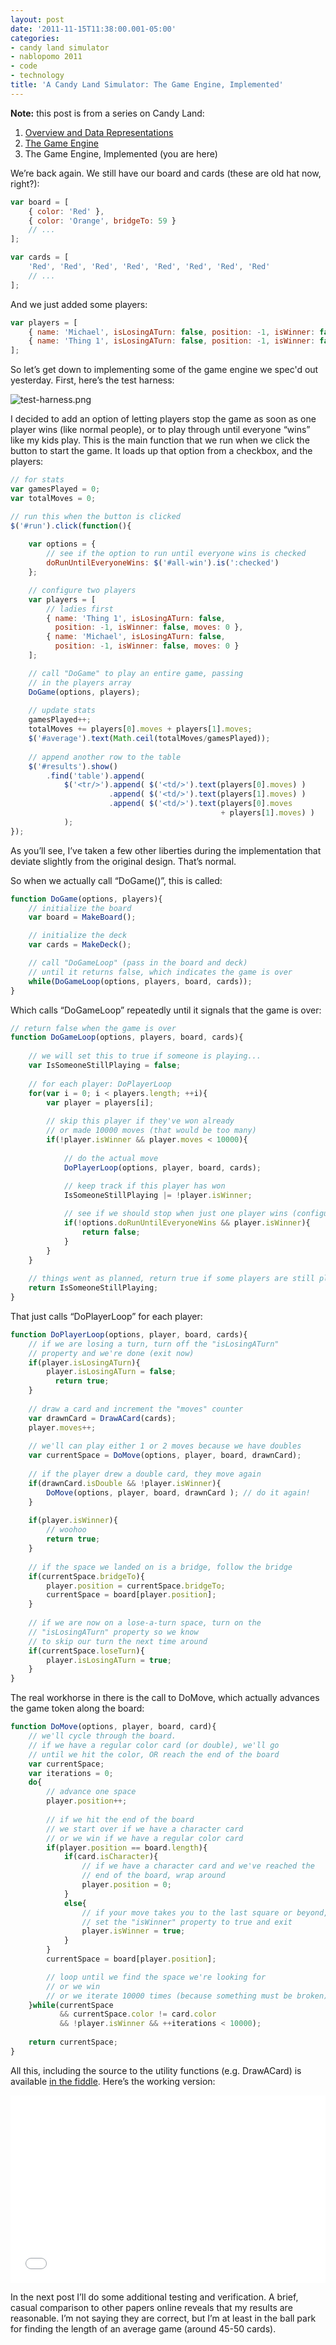 ```yaml
---
layout: post
date: '2011-11-15T11:38:00.001-05:00'
categories:
- candy land simulator
- nablopomo 2011
- code
- technology
title: 'A Candy Land Simulator: The Game Engine, Implemented'
---
```


**Note:** this post is from a series on Candy Land:

1. [Overview and Data Representations](candy-land-simulator-overview-and-data)
2. [The Game Engine](candy-land-simulator-game-engine)
3. The Game Engine, Implemented (you are here)

We’re back again. We still have our board and cards (these are old hat now, right?):

```js
var board = [
    { color: 'Red' },
    { color: 'Orange', bridgeTo: 59 }
    // ...
];

var cards = [
    'Red', 'Red', 'Red', 'Red', 'Red', 'Red', 'Red', 'Red'
    // ...
];
```

And we just added some players:

```js
var players = [
    { name: 'Michael', isLosingATurn: false, position: -1, isWinner: false, moves = 0 },
    { name: 'Thing 1', isLosingATurn: false, position: -1, isWinner: false, moves = 0 }
];
```

So let’s get down to implementing some of the game engine we spec'd out yesterday. First, here’s the test harness:

![test-harness.png](/assets/2011/test-harness.png)

I decided to add an option of letting players stop the game as soon as one player wins (like normal people), or to play through until everyone “wins” like my kids play. This is the main function that we run when we click the button to start the game. It loads up that option from a checkbox, and the players:

```js
// for stats
var gamesPlayed = 0;
var totalMoves = 0;

// run this when the button is clicked
$('#run').click(function(){
    
    var options = { 
        // see if the option to run until everyone wins is checked
        doRunUntilEveryoneWins: $('#all-win').is(':checked')
    };

    // configure two players
    var players = [
        // ladies first
        { name: 'Thing 1', isLosingATurn: false, 
          position: -1, isWinner: false, moves: 0 },
        { name: 'Michael', isLosingATurn: false, 
          position: -1, isWinner: false, moves: 0 }
    ];

    // call "DoGame" to play an entire game, passing 
    // in the players array
    DoGame(options, players);
    
    // update stats
    gamesPlayed++;
    totalMoves += players[0].moves + players[1].moves;
    $('#average').text(Math.ceil(totalMoves/gamesPlayed));
    
    // append another row to the table
    $('#results').show()
        .find('table').append( 
            $('<tr/>').append( $('<td/>').text(players[0].moves) )
                      .append( $('<td/>').text(players[1].moves) )
                      .append( $('<td/>').text(players[0].moves 
                                               + players[1].moves) )
            );
});
```

As you’ll see, I’ve taken a few other liberties during the implementation that deviate slightly from the original design. That’s normal. 

So when we actually call “DoGame()”, this is called:

```js
function DoGame(options, players){
    // initialize the board
    var board = MakeBoard();

    // initialize the deck
    var cards = MakeDeck();

    // call "DoGameLoop" (pass in the board and deck) 
    // until it returns false, which indicates the game is over
    while(DoGameLoop(options, players, board, cards));
}
```

Which calls “DoGameLoop” repeatedly until it signals that the game is over:

```js
// return false when the game is over
function DoGameLoop(options, players, board, cards){
    
    // we will set this to true if someone is playing...
    var IsSomeoneStillPlaying = false; 
    
    // for each player: DoPlayerLoop
    for(var i = 0; i < players.length; ++i){
        var player = players[i];
        
        // skip this player if they've won already
        // or made 10000 moves (that would be too many)
        if(!player.isWinner && player.moves < 10000){
            
            // do the actual move
            DoPlayerLoop(options, player, board, cards);
            
            // keep track if this player has won
            IsSomeoneStillPlaying |= !player.isWinner;

            // see if we should stop when just one player wins (configurable)
            if(!options.doRunUntilEveryoneWins && player.isWinner){
                return false;
            }
        }  
    }
    
    // things went as planned, return true if some players are still playing
    return IsSomeoneStillPlaying;
}
```

That just calls “DoPlayerLoop” for each player:

```js
function DoPlayerLoop(options, player, board, cards){
    // if we are losing a turn, turn off the "isLosingATurn" 
    // property and we're done (exit now)
    if(player.isLosingATurn){
        player.isLosingATurn = false;
          return true;
    }
    
    // draw a card and increment the "moves" counter
    var drawnCard = DrawACard(cards);
    player.moves++;
    
    // we'll can play either 1 or 2 moves because we have doubles
    var currentSpace = DoMove(options, player, board, drawnCard);
    
    // if the player drew a double card, they move again  
    if(drawnCard.isDouble && !player.isWinner){
        DoMove(options, player, board, drawnCard ); // do it again!
    }
    
    if(player.isWinner){
        // woohoo
        return true;
    }
    
    // if the space we landed on is a bridge, follow the bridge
    if(currentSpace.bridgeTo){
        player.position = currentSpace.bridgeTo;
        currentSpace = board[player.position];
    }
          
    // if we are now on a lose-a-turn space, turn on the 
    // "isLosingATurn" property so we know 
    // to skip our turn the next time around
    if(currentSpace.loseTurn){
        player.isLosingATurn = true;
    }
}
```

The real workhorse in there is the call to DoMove, which actually advances the game token along the board:

```js
function DoMove(options, player, board, card){
    // we'll cycle through the board. 
    // if we have a regular color card (or double), we'll go 
    // until we hit the color, OR reach the end of the board
    var currentSpace;
    var iterations = 0;
    do{
        // advance one space
        player.position++;
    
        // if we hit the end of the board
        // we start over if we have a character card
        // or we win if we have a regular color card
        if(player.position == board.length){
            if(card.isCharacter){
                // if we have a character card and we've reached the 
                // end of the board, wrap around
                player.position = 0;
            }
            else{
                // if your move takes you to the last square or beyond, you win 
                // set the "isWinner" property to true and exit
                player.isWinner = true;
            }
        }
        currentSpace = board[player.position];

        // loop until we find the space we're looking for
        // or we win
        // or we iterate 10000 times (because something must be broken)
    }while(currentSpace 
           && currentSpace.color != card.color 
           && !player.isWinner && ++iterations < 10000);
    
    return currentSpace;
}
```
 
All this, including the source to the utility functions (e.g. DrawACard) is available [in the fiddle](http://jsfiddle.net/mharen/crgAX/35/). Here’s the working version:

<iframe width="100%" height="300" src="//jsfiddle.net/mharen/crgAX/35/embedded/" allowfullscreen="allowfullscreen" allowpaymentrequest frameborder="0"></iframe>

In the next post I’ll do some additional testing and verification. A brief, casual comparison to other papers online reveals that my results are reasonable. I’m not saying they are correct, but I’m at least in the ball park for finding the length of an average game (around 45-50 cards).